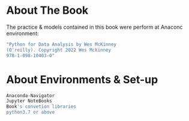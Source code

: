 # About The Book

The practice & models contained in this book
were perform at Anaconc environment:

```sh
"Python for Data Analysis by Wes McKinney
(O'reilly). Copyright 2022 Wes Mckinney
978-1-098-10403-0"

```

# About Environments & Set-up

```sh
Anaconda-Navigator
Jupyter NoteBooks 
Book's convetion libraries
python3.7 or above
```